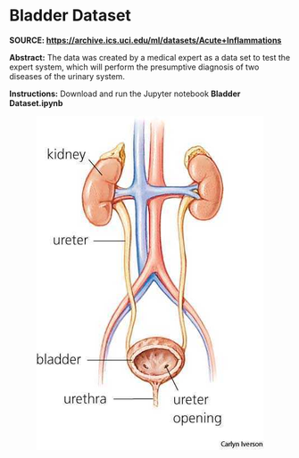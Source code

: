 # Bladder Dataset
**SOURCE: https://archive.ics.uci.edu/ml/datasets/Acute+Inflammations**

**Abstract:** The data was created by a medical expert as a data set to test 
the expert system, which will perform the presumptive diagnosis of two 
diseases of the urinary system.

**Instructions:** Download and run the Jupyter notebook **Bladder Dataset.ipynb**
<p align="center">
 <img src="bladder.jpg" alt="Bladder">
</p>
